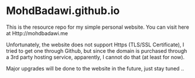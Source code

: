 # MohdBadawi.github.io

This is the resource repo for my simple personal website. You can visit here at Http://mohdbadawi.me

Unfortunately, the website does not support Https (TLS/SSL Certificate), I tried to get one through Github, but since the domain is purchased through a 3rd party hosting service, apparently, I cannot do that (at least for now). 

Major upgrades will be done to the website in the future, just stay tuned ..
